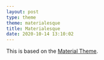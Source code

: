 ```yaml
---
layout: post
type: theme
theme: materialesque
title: Materialesque
date: 2020-10-14 13:10:02
---
```


This is based on the [Material Theme](https://material-theme.site).

